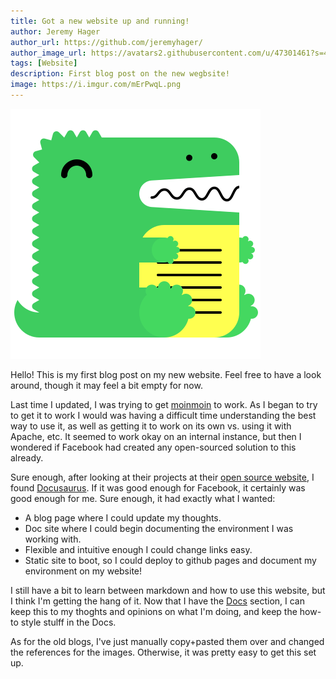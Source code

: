 ```yaml
---
title: Got a new website up and running!
author: Jeremy Hager
author_url: https://github.com/jeremyhager/
author_image_url: https://avatars2.githubusercontent.com/u/47301461?s=460&u=05e044dcce4be18b670f9e2c9bda99c511cd4009&v=4
tags: [Website]
description: First blog post on the new wegbsite!
image: https://i.imgur.com/mErPwqL.png
---
```

![img](../static/img/logo.svg)

Hello! This is my first blog post on my new website. Feel free to have a look around, though it may feel a bit empty for now.

<!--truncate-->

Last time I updated, I was trying to get [moinmoin](http://moinmo.in/) to work. As I began to try to get it to work I would was having a difficult time understanding the best way to use it, as well as getting it to work on its own vs. using it with Apache, etc. It seemed to work okay on an internal instance, but then I wondered if Facebook had created any open-sourced solution to this already.

Sure enough, after looking at their projects at their [open source website](https://opensource.facebook.com/projects#development-tools), I found [Docusaurus](https://docusaurus.io/). If it was good enough for Facebook, it certainly was good enough for me. Sure enough, it had exactly what I wanted:

* A blog page where I could update my thoughts.
* Doc site where I could begin documenting the environment I was working with.
* Flexible and intuitive enough I could change links easy.
* Static site to boot, so I could deploy to github pages and document my environment on my website!

I still have a bit to learn between markdown and how to use this website, but I think I'm getting the hang of it. Now that I have the [Docs](/Docs) section, I can keep this to my thoghts and opinions on what I'm doing, and keep the how-to style stulff in the Docs.

As for the old blogs, I've just manually copy+pasted them over and changed the references for the images. Otherwise, it was pretty easy to get this set up.